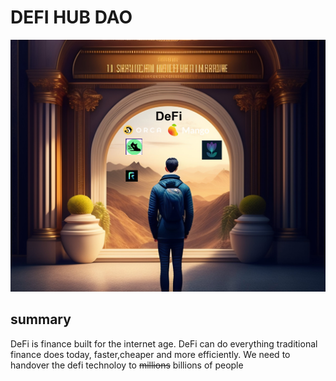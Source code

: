 # DEFI HUB DAO

<img src="images/1.jpg"> <br>

## summary

<p>DeFi is finance built for the internet age. DeFi can do everything traditional finance does today, faster,cheaper and more efficiently. We need to handover the defi technoloy to <s>millions</s> billions of people  </p>
